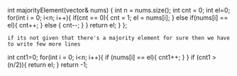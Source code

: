 int majorityElement(vector<int>& nums) {
int n = nums.size();
int cnt = 0;
int el=0;
for(int i = 0; i<n; i++){
if(cnt == 0){
cnt = 1;
el = nums[i];
}
else if(nums[i] == el){
cnt++;
}
else {
cnt--;
}
}
return el;
}
};
```
if its not given that there's a majority element for sure then we have to write few more lines
```
int cnt1=0;
for(int i = 0; i<n; i++){
if (nums[i] == el){
cnt1++;
}
}
if (cnt1 > (n/2)){
return el;
}
return -1;
```